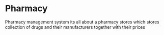 # Pharmacy
Pharmacy management system
its all about a pharmacy stores which stores collection of drugs and their manufacturers together with their prices
